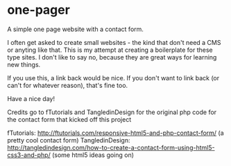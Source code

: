 one-pager
=========

A simple one page website with a contact form.

I often get asked to create small websites - the kind that don't need a CMS or anyting like that. This is my attempt at creating a boilerplate for these type sites. I don't like to say no, because they are great ways for learning new things.

If you use this, a link back would be nice. If you don't want to link back (or can't for whatever reason), that's fine too.

Have a nice day!

Credits go to fTutorials and TangledinDesign for the original php code for the contact form that kicked off this project

fTutorials: http://ftutorials.com/responsive-html5-and-php-contact-form/
(a pretty cool contact form)
TangledinDesign: http://tangledindesign.com/how-to-create-a-contact-form-using-html5-css3-and-php/
(some html5 ideas going on)

